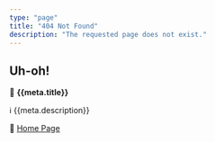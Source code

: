 ```yaml
---
type: "page"
title: "404 Not Found"
description: "The requested page does not exist."
---
```


## Uh-oh!

:thinking: **{{meta.title}}**

:information_source: {{meta.description}}

:door: [Home Page](/)

